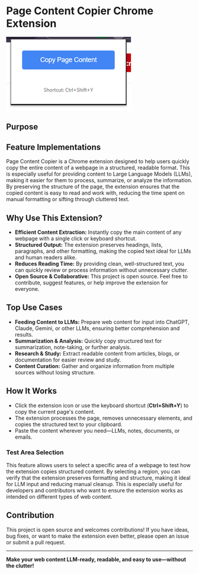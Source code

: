 # Page Content Copier Chrome Extension

![Screenshot of Page Content Copier Extension](./screenshot.png)

## Purpose

## Feature Implementations

Page Content Copier is a Chrome extension designed to help users quickly copy the entire content of a webpage in a structured, readable format. This is especially useful for providing content to Large Language Models (LLMs), making it easier for them to process, summarize, or analyze the information. By preserving the structure of the page, the extension ensures that the copied content is easy to read and work with, reducing the time spent on manual formatting or sifting through cluttered text.

## Why Use This Extension?
- **Efficient Content Extraction:** Instantly copy the main content of any webpage with a single click or keyboard shortcut.
- **Structured Output:** The extension preserves headings, lists, paragraphs, and other formatting, making the copied text ideal for LLMs and human readers alike.
- **Reduces Reading Time:** By providing clean, well-structured text, you can quickly review or process information without unnecessary clutter.
- **Open Source & Collaborative:** This project is open source. Feel free to contribute, suggest features, or help improve the extension for everyone.

## Top Use Cases
- **Feeding Content to LLMs:** Prepare web content for input into ChatGPT, Claude, Gemini, or other LLMs, ensuring better comprehension and results.
- **Summarization & Analysis:** Quickly copy structured text for summarization, note-taking, or further analysis.
- **Research & Study:** Extract readable content from articles, blogs, or documentation for easier review and study.
- **Content Curation:** Gather and organize information from multiple sources without losing structure.

## How It Works
- Click the extension icon or use the keyboard shortcut (**Ctrl+Shift+Y**) to copy the current page's content.
- The extension processes the page, removes unnecessary elements, and copies the structured text to your clipboard.
- Paste the content wherever you need—LLMs, notes, documents, or emails.


### Test Area Selection
This feature allows users to select a specific area of a webpage to test how the extension copies structured content. By selecting a region, you can verify that the extension preserves formatting and structure, making it ideal for LLM input and reducing manual cleanup. This is especially useful for developers and contributors who want to ensure the extension works as intended on different types of web content.

## Contribution
This project is open source and welcomes contributions! If you have ideas, bug fixes, or want to make the extension even better, please open an issue or submit a pull request.

---

**Make your web content LLM-ready, readable, and easy to use—without the clutter!**
